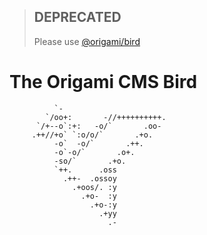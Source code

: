 > ## DEPRECATED
> Please use [@origami/bird](https://www.npmjs.com/package/@origami/bird)

# The Origami CMS Bird
```
          `-
        `/oo+:       -//++++++++++.
      `/+--o`:+:   -o/`       .oo-
     .++//+o` `:o/o/`       .+o.
          -o`  -o/`       .++.
          -o`-o/`       .o+.
          -so/`       .+o.
          `++.      .oss
            .++-  .ossoy
              .+oos/. :y
                .+o-  :y
                  .+o-:y
                    .+yy
                      .-

```


